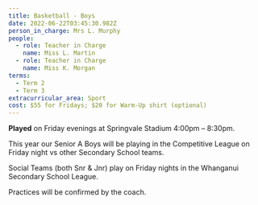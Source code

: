 ```yaml
---
title: Basketball - Boys
date: 2022-06-22T03:45:30.982Z
person_in_charge: Mrs L. Murphy
people:
  - role: Teacher in Charge
    name: Miss L. Martin
  - role: Teacher in Charge
    name: Miss K. Morgan
terms:
  - Term 2
  - Term 3
extracurricular_area: Sport
cost: $55 for Fridays; $20 for Warm-Up shirt (optional)
---
```

**Played** on Friday evenings at Springvale Stadium 4:00pm – 8:30pm. 

This year our Senior A Boys will be playing in the Competitive League on Friday night vs other Secondary School teams.  

Social Teams (both Snr & Jnr) play on Friday nights in the Whanganui Secondary School League.

Practices will be confirmed by the coach.


